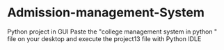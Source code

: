 # Admission-management-System
Python project in GUI
Paste the "college management system in python " file on your desktop and execute the project13 file with Python IDLE 
